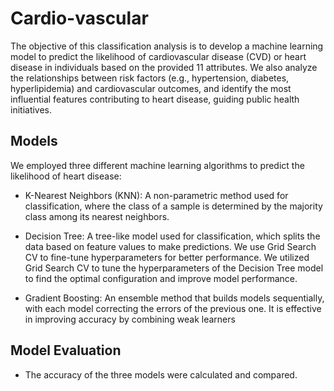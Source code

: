# Cardio-vascular

The objective of this classification analysis is to develop a machine learning model to predict the likelihood of cardiovascular disease (CVD) or heart disease in individuals based on the provided 11 attributes. We also analyze the relationships between risk factors (e.g., hypertension, diabetes, hyperlipidemia) and cardiovascular outcomes, and identify the most influential features contributing to heart disease, guiding public health initiatives.

## Models 
We employed three different machine learning algorithms to predict the likelihood of heart disease:

- K-Nearest Neighbors (KNN): A non-parametric method used for classification, where the class of a sample is determined by the majority class among its nearest neighbors.

- Decision Tree: A tree-like model used for classification, which splits the data based on feature values to make predictions. We use Grid Search CV to fine-tune hyperparameters for better performance. We utilized Grid Search CV to tune the hyperparameters of the Decision Tree model to find the optimal configuration and improve model performance.

- Gradient Boosting: An ensemble method that builds models sequentially, with each model correcting the errors of the previous one. It is effective in improving accuracy by combining weak learners

## Model Evaluation 
 - The accuracy of the three models were calculated and compared.
   
